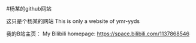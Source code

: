 #杨某的github网站

这只是个杨某的网站
This is only a website of ymr-yyds

我的B站主页：
My Bilibili homepage:
https://space.bilibili.com/1137868546
